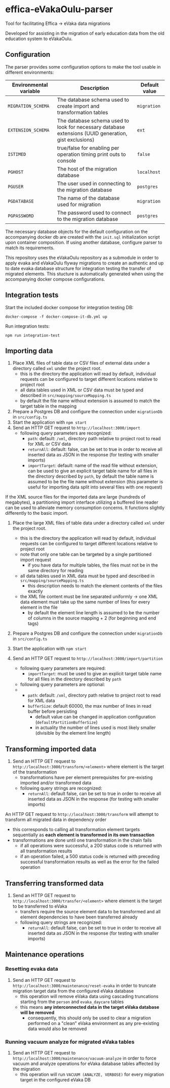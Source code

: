 <!--
SPDX-FileCopyrightText: 2021 City of Oulu

SPDX-License-Identifier: LGPL-2.1-or-later
-->

# effica-eVakaOulu-parser
Tool for facilitating Effica -> eVaka data migrations

Developed for assisting in the migration of early education data from the old education system to eVakaOulu.

## Configuration
The parser provides some configuration options to make the tool usable in different environments:

| Environmental variable | Description                                                                                           | Default value |
| ---------------------- | ----------------------------------------------------------------------------------------------------- | ------------- |
| `MIGRATION_SCHEMA`     | The database schema used to create import and transformation tables                                   | `migration`   |
| `EXTENSION_SCHEMA`     | The database schema used to look for necessary database extensions (UUID generation, gist exclusions) | `ext`         |
| `ISTIMED`              | true/false for enabling per operation timing print outs to console                                    | `false`       |
| `PGHOST`               | The host of the migration database                                                                    | `localhost`   |
| `PGUSER`               | The user used in connecting to the migration database                                                 | `postgres`    |
| `PGDATABASE`           | The name of the database used for migration                                                           | `migration`   |
| `PGPASSWORD`           | The password used to connect to the migration database                                                | `postgres`    |

The necessary database objects for the default configuration on the accompanying docker db are created with the `init.sql` initialization script upon container composition. If using another database, configure parser to match its requirements.

This repository uses the eVakaOulu repository as a submodule in order to apply evaka and eVakaOulu flyway migrations to create an authentic and up to date evaka database structure for integration testing the transfer of migrated elements. This stucture is automatically generated when using the accompanying docker compose configurations.
## Integration tests

Start the included docker compose for integration testing DB:
```
docker-compose -f docker-compose-it-db.yml up
```

Run integration tests:
```
npm run integration-test
```
## Importing data

1. Place XML files of table data or CSV files of external data under a directory called `xml` under the project root.
   - this is the directory the application will read by default, individual requests can be configured to target different locations relative to project root
   - all data tables used in XML or CSV data must be typed and described in `src/mapping/sourceMapping.ts`
   - by default the file name without extension is assumed to match the target table in the mapping
2. Prepare a Postgres DB and configure the connection under `migrationDb` in `src/config.ts`
3. Start the application with `npm start` 
4. Send an HTTP GET request to `http://localhost:3000/import`
   - following query parameters are recognized:
     - `path`: default: `/xml`,  directory path relative to project root to read for XML or CSV data
     - `returnAll`: default: false, can be set to true in order to receive all inserted data as JSON in the response (for testing with smaller imports)
     - `importTarget`: default: name of the read file without extension, can be used to give an explicit target table name for all files in the directory described by `path`, by default the table name is assumed to be the file name without extension (this parameter is useful for importing data split into several files with one request)

If the XML source files for the imported data are large (hundreds of megabytes), a partitioning import interface utilizing a buffered line reader can be used to alleviate memory consumption concerns. It functions slightly differently to the basic import.

1. Place the large XML files of table data under a directory called `xml` under the project root.
   - this is the directory the application will read by default, individual requests can be configured to target different locations relative to project root
   - note that only one table can be targeted by a single partitioned import request
     - if you have data for multiple tables, the files must not be in the same directory for reading
   - all data tables used in XML data must be typed and described in `src/mapping/sourceMapping.ts`
     - this description needs to match the element contents of the files exactly
   - the XML file content must be line separated uniformly -> one XML data element must take up the same number of lines for every element in the file
     - by default the element line length is assumed to be the number of columns in the source mapping + 2 (for beginning and end tags)

2. Prepare a Postgres DB and configure the connection under `migrationDb` in `src/config.ts`
3. Start the application with `npm start`
4. Send an HTTP GET request to `http://localhost:3000/import/partition`
   - following query parameters are required:
     - `importTarget`: must be used to give an explicit target table name for all files in the directory described by `path`
   - following query parameters are optional:
   - - `path`: default: `/xml`, directory path relative to project root to read for XML data
     - `bufferSize`: default 60000, the max number of lines in read buffer before persisting
       - default value can be changed in application configuration (`defaultPartitionBufferSize`)
       - in actuality the number of lines used is most likely smaller (divisible by the element line length)

## Transforming imported data

1. Send an HTTP GET request to `http://localhost:3000/transform/<element>` where element is the target of the transformation
   - transformations have per element prerequisites for pre-existing imported and/or transformed data
   - following query strings are recognized:
     - `returnAll`: default false, can be set to true in order to receive all inserted data as JSON in the response (for testing with smaller imports)

An HTTP GET request to `http://localhost:3000/transform` will attempt to transform all migrated data in dependency order
 - this corresponds to calling all transformation element targets sequentially as **each element is transformed in its own transaction**
 - transformations are done until one transformation in the chain fails
   - if all operations were successful, a 200 status code is returned with all transformation results 
   - if an operation failed, a 500 status code is returned with preceding successful transformation results as well as the error for the failed operation

## Transferring transformed data

1. Send an HTTP GET request to `http://localhost:3000/transfer/<element>` where element is the target to be transferred to eVaka
    - transfers require the source element data to be transformed and all element dependencies to have been transferred already 
    - following query strings are recognized:
        - `returnAll`: default false, can be set to true in order to receive all inserted data as JSON in the response (for testing with smaller imports)


## Maintenance operations

### Resetting evaka data

1. Send an HTTP GET request to `http://localhost:3000/maintenance/reset-evaka` in order to truncate migration target data from the configured eVaka database
    - this operation will remove eVaka data using cascading truncations starting from the `person` and `evaka_daycare` tables
    - this means **any interconnected data in the target eVaka database will be removed**
      - consequently, this should only be used to clear a migration performed on a "clean" eVaka environment as any pre-existing data would also be removed

### Running vacuum analyze for migrated eVaka tables

1. Send an HTTP GET request to `http://localhost:3000/maintenance/vacuum-analyze` in order to force vacuum and analyze operations for eVaka database tables affected by the migration
    - this operation will run `VACUUM (ANALYZE, VERBOSE)` for every migration target in the configured eVaka DB

